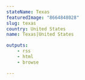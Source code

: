 ```yaml
---
stateName: Texas
featuredImage: "8664848028"
slug: texas
country: United States
name: Texas|United States

outputs:
    - rss
    - html
    - browse

---
```

